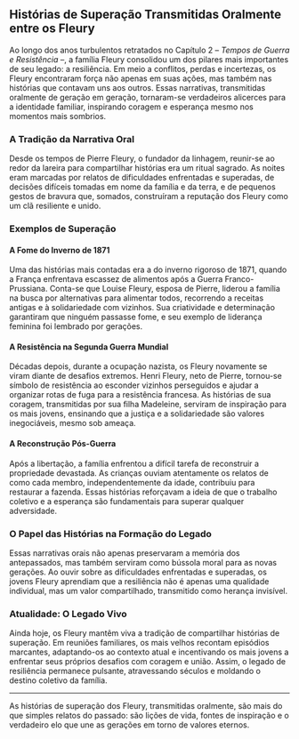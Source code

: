
## Histórias de Superação Transmitidas Oralmente entre os Fleury

Ao longo dos anos turbulentos retratados no Capítulo 2 – *Tempos de Guerra e Resistência* –, a família Fleury consolidou um dos pilares mais importantes de seu legado: a resiliência. Em meio a conflitos, perdas e incertezas, os Fleury encontraram força não apenas em suas ações, mas também nas histórias que contavam uns aos outros. Essas narrativas, transmitidas oralmente de geração em geração, tornaram-se verdadeiros alicerces para a identidade familiar, inspirando coragem e esperança mesmo nos momentos mais sombrios.

### A Tradição da Narrativa Oral

Desde os tempos de Pierre Fleury, o fundador da linhagem, reunir-se ao redor da lareira para compartilhar histórias era um ritual sagrado. As noites eram marcadas por relatos de dificuldades enfrentadas e superadas, de decisões difíceis tomadas em nome da família e da terra, e de pequenos gestos de bravura que, somados, construíram a reputação dos Fleury como um clã resiliente e unido.

### Exemplos de Superação

#### A Fome do Inverno de 1871

Uma das histórias mais contadas era a do inverno rigoroso de 1871, quando a França enfrentava escassez de alimentos após a Guerra Franco-Prussiana. Conta-se que Louise Fleury, esposa de Pierre, liderou a família na busca por alternativas para alimentar todos, recorrendo a receitas antigas e à solidariedade com vizinhos. Sua criatividade e determinação garantiram que ninguém passasse fome, e seu exemplo de liderança feminina foi lembrado por gerações.

#### A Resistência na Segunda Guerra Mundial

Décadas depois, durante a ocupação nazista, os Fleury novamente se viram diante de desafios extremos. Henri Fleury, neto de Pierre, tornou-se símbolo de resistência ao esconder vizinhos perseguidos e ajudar a organizar rotas de fuga para a resistência francesa. As histórias de sua coragem, transmitidas por sua filha Madeleine, serviram de inspiração para os mais jovens, ensinando que a justiça e a solidariedade são valores inegociáveis, mesmo sob ameaça.

#### A Reconstrução Pós-Guerra

Após a libertação, a família enfrentou a difícil tarefa de reconstruir a propriedade devastada. As crianças ouviam atentamente os relatos de como cada membro, independentemente da idade, contribuiu para restaurar a fazenda. Essas histórias reforçavam a ideia de que o trabalho coletivo e a esperança são fundamentais para superar qualquer adversidade.

### O Papel das Histórias na Formação do Legado

Essas narrativas orais não apenas preservaram a memória dos antepassados, mas também serviram como bússola moral para as novas gerações. Ao ouvir sobre as dificuldades enfrentadas e superadas, os jovens Fleury aprendiam que a resiliência não é apenas uma qualidade individual, mas um valor compartilhado, transmitido como herança invisível.

### Atualidade: O Legado Vivo

Ainda hoje, os Fleury mantêm viva a tradição de compartilhar histórias de superação. Em reuniões familiares, os mais velhos recontam episódios marcantes, adaptando-os ao contexto atual e incentivando os mais jovens a enfrentar seus próprios desafios com coragem e união. Assim, o legado de resiliência permanece pulsante, atravessando séculos e moldando o destino coletivo da família.

---

As histórias de superação dos Fleury, transmitidas oralmente, são mais do que simples relatos do passado: são lições de vida, fontes de inspiração e o verdadeiro elo que une as gerações em torno de valores eternos.
```
